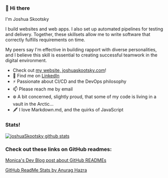 ### 👋 Hi there 

I'm Joshua Skootsky

I build websites and web apps. I also set up automated pipelines for testing and delivery. Together, these skillsets allow me to write software that correctly fulfills requirements on time.

My peers say I'm effective in building rapport with diverse personalities, and I believe this skill is essential to creating successful teamwork in the digital environment.

<!-- - 💼 Find me on <a href="https://www.linkedin.com/in/joshua-skootsky/">LinkedIn</a> -->
- Check out [my website, joshuaskootsky.com](https://www.joshuaskootsky.com)!
-  💼  Find me on [LinkedIn](https://www.linkedin.com/in/joshua-skootsky/ 'LinkedIn')
- ⚡ Passionate about CI/CD and the DevOps philosophy
- 📫  Please reach me by email
- ❄️  A bit concerned, slightly proud, that some of my code is living in a vault in the Arctic...
- 🖋️  I love Markdown.md, and the quirks of JavaScript


<!--
- 🔭 I’m currently working on ...
- 🌱 I’m currently learning ...
- 👯 I’m looking to collaborate on ...
- 🤔 I’m looking for help with ...
- 💬 Ask me about ...
- 📫 How to reach me: ...
- 😄 Pronouns: ...
- ⚡ Fun fact: ...
-->
### Stats!
[![joshuaSkootsky github stats](https://github-readme-stats.vercel.app/api?username=JoshuaSkootsky)](https://github.com/anuraghazra/github-readme-stats)


### Check out these links on GitHub readmes:

[Monica's Dev Blog post about GitHub READMEs](https://www.aboutmonica.com/blog/how-to-create-a-github-profile-readme 'Monica\'s Dev Blog Post on READMEs')

[GitHub ReadMe Stats by Anurag Hazra](https://github.com/anuraghazra/github-readme-stats 'GitHub ReadMe Stats')
